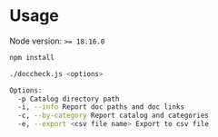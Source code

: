 # Usage

Node version: `>= 18.16.0`

```bash
npm install
```

```bash
./doccheck.js <options>

Options:
  -p Catalog directory path
  -i, --info Report doc paths and doc links
  -c, --by-category Report catalog and categories
  -e, --export <csv file name> Export to csv file
```
